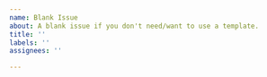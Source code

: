 ```yaml
---
name: Blank Issue
about: A blank issue if you don't need/want to use a template.
title: ''
labels: ''
assignees: ''

---
```



